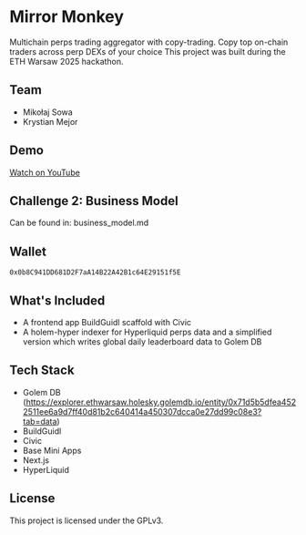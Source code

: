 # Mirror Monkey

Multichain perps trading aggregator with copy-trading. Copy top on-chain traders across perp DEXs of your choice
This project was built during the ETH Warsaw 2025 hackathon.

## Team

- Mikołaj Sowa
- Krystian Mejor

## Demo

[Watch on YouTube](https://youtu.be/3-4SAIaqZKA)

## Challenge 2: Business Model

Can be found in: business_model.md

## Wallet

`0x0b8C941DD681D2F7aA14B22A42B1c64E29151f5E`

## What's Included

- A frontend app BuildGuidl scaffold with Civic
- A holem-hyper indexer for Hyperliquid perps data and a simplified version which writes global daily leaderboard data to Golem DB

## Tech Stack

- Golem DB (https://explorer.ethwarsaw.holesky.golemdb.io/entity/0x71d5b5dfea4522511ee6a9d7ff40d81b2c640414a450307dcca0e27dd99c08e3?tab=data)
- BuildGuidl
- Civic
- Base Mini Apps
- Next.js
- HyperLiquid

## License

This project is licensed under the GPLv3.
